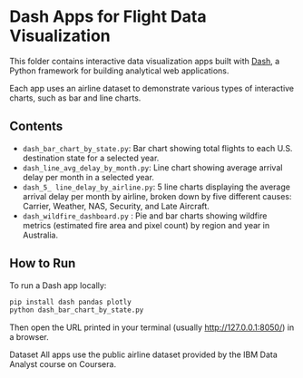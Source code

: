 # Dash Apps for Flight Data Visualization

This folder contains interactive data visualization apps built with [Dash](https://dash.plotly.com/), a Python framework for building analytical web applications.

Each app uses an airline dataset to demonstrate various types of interactive charts, such as bar and line charts.

## Contents

- `dash_bar_chart_by_state.py`: Bar chart showing total flights to each U.S. destination state for a selected year.
- `dash_line_avg_delay_by_month.py`: Line chart showing average arrival delay per month in a selected year.
- `dash_5_ line_delay_by_airline.py`: 5 line charts displaying the average arrival delay per month by airline, broken down by five different causes: Carrier, Weather, NAS, Security, and Late Aircraft.
- `dash_wildfire_dashboard.py` : Pie and bar charts showing wildfire metrics (estimated fire area and pixel count) by region and year in Australia.


## How to Run

To run a Dash app locally:

```bash
pip install dash pandas plotly
python dash_bar_chart_by_state.py
```

Then open the URL printed in your terminal (usually http://127.0.0.1:8050/) in a browser.

Dataset
All apps use the public airline dataset provided by the IBM Data Analyst course on Coursera.
